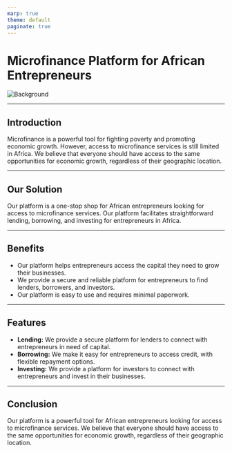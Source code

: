 ```yaml
---
marp: true
theme: default
paginate: true
---
```

# Microfinance Platform for African Entrepreneurs

![Background](https://images.unsplash.com/photo-1534438327276-14e5300c3a48?ixlib=rb-1.2.1&ixid=eyJhcHBfaWQiOjEyMDd9&auto=format&fit=crop&w=1650&q=80)

---

## Introduction 

Microfinance is a powerful tool for fighting poverty and promoting economic growth. However, access to microfinance services is still limited in Africa. We believe that everyone should have access to the same opportunities for economic growth, regardless of their geographic location.

---

## Our Solution 

Our platform is a one-stop shop for African entrepreneurs looking for access to microfinance services. Our platform facilitates straightforward lending, borrowing, and investing for entrepreneurs in Africa. 

---

## Benefits 

- Our platform helps entrepreneurs access the capital they need to grow their businesses. 
- We provide a secure and reliable platform for entrepreneurs to find lenders, borrowers, and investors. 
- Our platform is easy to use and requires minimal paperwork. 

---

## Features 

- **Lending:** We provide a secure platform for lenders to connect with entrepreneurs in need of capital. 
- **Borrowing:** We make it easy for entrepreneurs to access credit, with flexible repayment options. 
- **Investing:** We provide a platform for investors to connect with entrepreneurs and invest in their businesses. 

---

## Conclusion 

Our platform is a powerful tool for African entrepreneurs looking for access to microfinance services. We believe that everyone should have access to the same opportunities for economic growth, regardless of their geographic location.
  